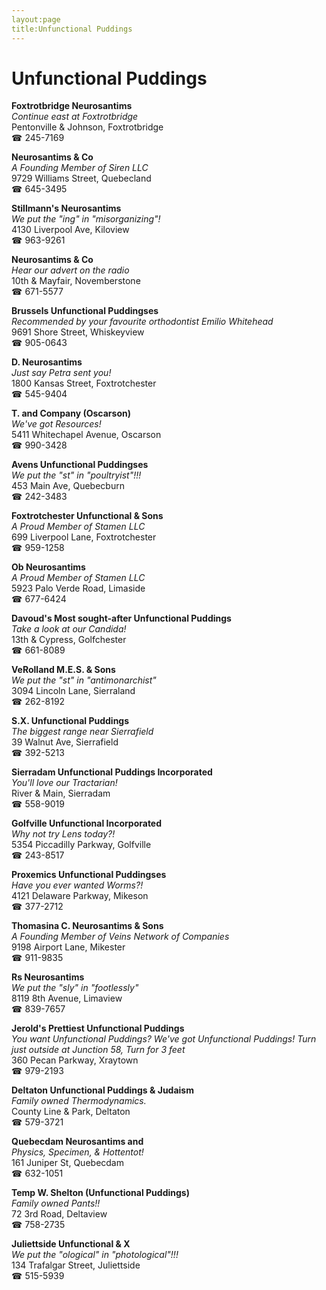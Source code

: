 ```yaml
---
layout:page
title:Unfunctional Puddings
---
```

# Unfunctional Puddings

**Foxtrotbridge Neurosantims**  
_Continue east at Foxtrotbridge_  
Pentonville & Johnson, Foxtrotbridge  
☎ 245-7169



**Neurosantims & Co**  
_A Founding Member of Siren LLC_  
9729 Williams Street, Quebecland  
☎ 645-3495



**Stillmann's Neurosantims**  
_We put the "ing" in "misorganizing"!_  
4130 Liverpool Ave, Kiloview  
☎ 963-9261



**Neurosantims & Co**  
_Hear our advert on the radio_  
10th & Mayfair, Novemberstone  
☎ 671-5577



**Brussels Unfunctional Puddingses**  
_Recommended by your favourite orthodontist Emilio Whitehead_  
9691 Shore Street, Whiskeyview  
☎ 905-0643



**D. Neurosantims**  
_Just say Petra sent you!_  
1800 Kansas Street, Foxtrotchester  
☎ 545-9404



**T. and Company (Oscarson)**  
_We've got Resources!_  
5411 Whitechapel Avenue, Oscarson  
☎ 990-3428



**Avens Unfunctional Puddingses**  
_We put the "st" in "poultryist"!!!_  
453 Main Ave, Quebecburn  
☎ 242-3483



**Foxtrotchester Unfunctional & Sons**  
_A Proud Member of Stamen LLC_  
699 Liverpool Lane, Foxtrotchester  
☎ 959-1258



**Ob Neurosantims**  
_A Proud Member of Stamen LLC_  
5923 Palo Verde Road, Limaside  
☎ 677-6424



**Davoud's Most sought-after Unfunctional Puddings**  
_Take a look at our Candida!_  
13th & Cypress, Golfchester  
☎ 661-8089



**VeRolland M.E.S. & Sons**  
_We put the "st" in "antimonarchist"_  
3094 Lincoln Lane, Sierraland  
☎ 262-8192



**S.X. Unfunctional Puddings**  
_The biggest range near Sierrafield_  
39 Walnut Ave, Sierrafield  
☎ 392-5213



**Sierradam Unfunctional Puddings Incorporated**  
_You'll love our Tractarian!_  
River & Main, Sierradam  
☎ 558-9019



**Golfville Unfunctional Incorporated**  
_Why not try Lens today?!_  
5354 Piccadilly Parkway, Golfville  
☎ 243-8517



**Proxemics Unfunctional Puddingses**  
_Have you ever wanted Worms?!_  
4121 Delaware Parkway, Mikeson  
☎ 377-2712



**Thomasina C. Neurosantims & Sons**  
_A Founding Member of Veins Network of Companies_  
9198 Airport Lane, Mikester  
☎ 911-9835



**Rs Neurosantims**  
_We put the "sly" in "footlessly"_  
8119 8th Avenue, Limaview  
☎ 839-7657



**Jerold's Prettiest Unfunctional Puddings**  
_You want Unfunctional Puddings? We've got Unfunctional Puddings! 
Turn just outside at Junction 58, Turn for 3 feet_  
360 Pecan Parkway, Xraytown  
☎ 979-2193



**Deltaton Unfunctional Puddings & Judaism**  
_Family owned Thermodynamics._  
County Line & Park, Deltaton  
☎ 579-3721



**Quebecdam Neurosantims and**  
_Physics, Specimen, & Hottentot!_  
161 Juniper St, Quebecdam  
☎ 632-1051



**Temp W. Shelton (Unfunctional Puddings)**  
_Family owned Pants!!_  
72 3rd Road, Deltaview  
☎ 758-2735



**Juliettside Unfunctional & X**  
_We put the "ological" in "photological"!!!_  
134 Trafalgar Street, Juliettside  
☎ 515-5939



